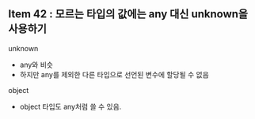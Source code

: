 ## Item 42 : 모르는 타입의 값에는 any 대신 unknown을 사용하기

unknown

- any와 비슷
- 하지만 any를 제외한 다른 타입으로 선언된 변수에 할당될 수 없음

object

- object 타입도 any처럼 쓸 수 있음.